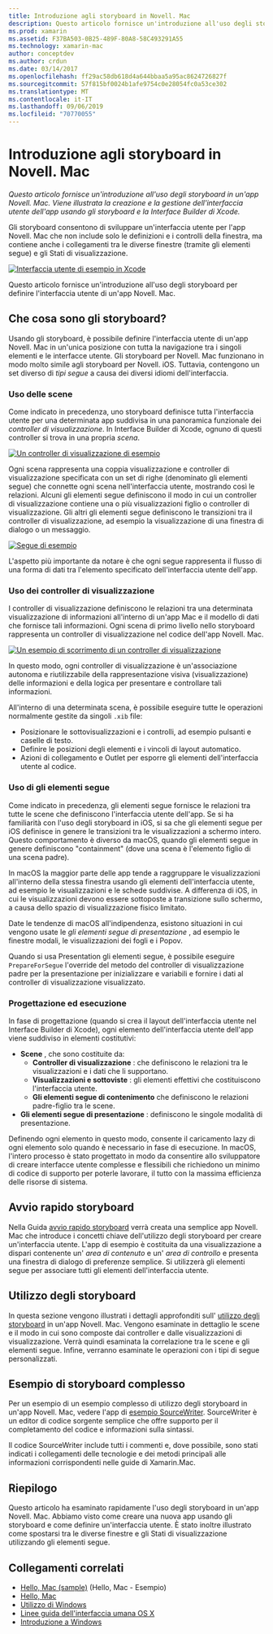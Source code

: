 ```yaml
---
title: Introduzione agli storyboard in Novell. Mac
description: Questo articolo fornisce un'introduzione all'uso degli storyboard in un'app Novell. Mac. Viene descritto come creare e gestire l'interfaccia utente dell'app usando gli storyboard e Interface Builder di Xcode.
ms.prod: xamarin
ms.assetid: F37BA503-0B25-489F-80A8-58C493291A55
ms.technology: xamarin-mac
author: conceptdev
ms.author: crdun
ms.date: 03/14/2017
ms.openlocfilehash: ff29ac58db618d4a644bbaa5a95ac8624726827f
ms.sourcegitcommit: 57f815bf0024b1afe9754c0e28054fc0a53ce302
ms.translationtype: MT
ms.contentlocale: it-IT
ms.lasthandoff: 09/06/2019
ms.locfileid: "70770055"
---
```

# <a name="introduction-to-storyboards-in-xamarinmac"></a>Introduzione agli storyboard in Novell. Mac

_Questo articolo fornisce un'introduzione all'uso degli storyboard in un'app Novell. Mac. Viene illustrata la creazione e la gestione dell'interfaccia utente dell'app usando gli storyboard e la Interface Builder di Xcode._

Gli storyboard consentono di sviluppare un'interfaccia utente per l'app Novell. Mac che non include solo le definizioni e i controlli della finestra, ma contiene anche i collegamenti tra le diverse finestre (tramite gli elementi segue) e gli Stati di visualizzazione.

[![](images/intro01.png "Interfaccia utente di esempio in Xcode")](images/intro01.png#lightbox)

Questo articolo fornisce un'introduzione all'uso degli storyboard per definire l'interfaccia utente di un'app Novell. Mac.

<a name="What-are-Storyboards" />

## <a name="what-are-storyboards"></a>Che cosa sono gli storyboard?

Usando gli storyboard, è possibile definire l'interfaccia utente di un'app Novell. Mac in un'unica posizione con tutta la navigazione tra i singoli elementi e le interfacce utente. Gli storyboard per Novell. Mac funzionano in modo molto simile agli storyboard per Novell. iOS. Tuttavia, contengono un set diverso di _tipi segue_ a causa dei diversi idiomi dell'interfaccia.

<a name="Working-with-Scenes" />

### <a name="working-with-scenes"></a>Uso delle scene

Come indicato in precedenza, uno storyboard definisce tutta l'interfaccia utente per una determinata app suddivisa in una panoramica funzionale dei _controller di visualizzazione_. In Interface Builder di Xcode, ognuno di questi controller si trova in una propria _scena_.

[![](images/intro02.png "Un controller di visualizzazione di esempio")](images/intro02.png#lightbox)

Ogni scena rappresenta una coppia visualizzazione e controller di visualizzazione specificata con un set di righe (denominato gli elementi segue) che connette ogni scena nell'interfaccia utente, mostrando così le relazioni. Alcuni gli elementi segue definiscono il modo in cui un controller di visualizzazione contiene una o più visualizzazioni figlio o controller di visualizzazione. Gli altri gli elementi segue definiscono le transizioni tra il controller di visualizzazione, ad esempio la visualizzazione di una finestra di dialogo o un messaggio. 

[![](images/intro03.png "Segue di esempio")](images/intro03.png#lightbox)

L'aspetto più importante da notare è che ogni segue rappresenta il flusso di una forma di dati tra l'elemento specificato dell'interfaccia utente dell'app.

<a name="Working-with-View-Controllers" />

### <a name="working-with-view-controllers"></a>Uso dei controller di visualizzazione

I controller di visualizzazione definiscono le relazioni tra una determinata visualizzazione di informazioni all'interno di un'app Mac e il modello di dati che fornisce tali informazioni. Ogni scena di primo livello nello storyboard rappresenta un controller di visualizzazione nel codice dell'app Novell. Mac.

[![](images/intro04.png "Un esempio di scorrimento di un controller di visualizzazione")](images/intro04.png#lightbox)

In questo modo, ogni controller di visualizzazione è un'associazione autonoma e riutilizzabile della rappresentazione visiva (visualizzazione) delle informazioni e della logica per presentare e controllare tali informazioni.

All'interno di una determinata scena, è possibile eseguire tutte le operazioni normalmente gestite da singoli `.xib` file: 

- Posizionare le sottovisualizzazioni e i controlli, ad esempio pulsanti e caselle di testo.
- Definire le posizioni degli elementi e i vincoli di layout automatico.
- Azioni di collegamento e Outlet per esporre gli elementi dell'interfaccia utente al codice.

<a name="Working-with-Segues" />

### <a name="working-with-segues"></a>Uso di gli elementi segue

Come indicato in precedenza, gli elementi segue fornisce le relazioni tra tutte le scene che definiscono l'interfaccia utente dell'app. Se si ha familiarità con l'uso degli storyboard in iOS, si sa che gli elementi segue per iOS definisce in genere le transizioni tra le visualizzazioni a schermo intero. Questo comportamento è diverso da macOS, quando gli elementi segue in genere definiscono "containment" (dove una scena è l'elemento figlio di una scena padre).

In macOS la maggior parte delle app tende a raggruppare le visualizzazioni all'interno della stessa finestra usando gli elementi dell'interfaccia utente, ad esempio le visualizzazioni e le schede suddivise. A differenza di iOS, in cui le visualizzazioni devono essere sottoposte a transizione sullo schermo, a causa dello spazio di visualizzazione fisico limitato.

Date le tendenze di macOS all'indipendenza, esistono situazioni in cui vengono usate le _gli elementi segue di presentazione_ , ad esempio le finestre modali, le visualizzazioni dei fogli e i Popov.

Quando si usa Presentation gli elementi segue, è possibile eseguire `PrepareForSegue` l'override del metodo del controller di visualizzazione padre per la presentazione per inizializzare e variabili e fornire i dati al controller di visualizzazione visualizzato.

<a name="Design-and-Run-Times" />

### <a name="design-and-run-times"></a>Progettazione ed esecuzione

In fase di progettazione (quando si crea il layout dell'interfaccia utente nel Interface Builder di Xcode), ogni elemento dell'interfaccia utente dell'app viene suddiviso in elementi costitutivi:

- **Scene** , che sono costituite da:
  - **Controller di visualizzazione** : che definiscono le relazioni tra le visualizzazioni e i dati che li supportano.
  - **Visualizzazioni e sottoviste** : gli elementi effettivi che costituiscono l'interfaccia utente.
  - **Gli elementi segue di contenimento** che definiscono le relazioni padre-figlio tra le scene.
- **Gli elementi segue di presentazione** : definiscono le singole modalità di presentazione. 

Definendo ogni elemento in questo modo, consente il caricamento lazy di ogni elemento solo quando è necessario in fase di esecuzione. In macOS, l'intero processo è stato progettato in modo da consentire allo sviluppatore di creare interfacce utente complesse e flessibili che richiedono un minimo di codice di supporto per poterle lavorare, il tutto con la massima efficienza delle risorse di sistema.

<a name="Storyboard-Quick-Start" />

## <a name="storyboard-quick-start"></a>Avvio rapido storyboard

Nella Guida [avvio rapido storyboard](~/mac/platform/storyboards/quickstart.md) verrà creata una semplice app Novell. Mac che introduce i concetti chiave dell'utilizzo degli storyboard per creare un'interfaccia utente. L'app di esempio è costituita da una visualizzazione a dispari contenente un' _area di contenuto_ e un' _area di controllo_ e presenta una finestra di dialogo di preferenze semplice. Si utilizzerà gli elementi segue per associare tutti gli elementi dell'interfaccia utente.

<a name="Working-with-Storyboards" />

## <a name="working-with-storyboards"></a>Utilizzo degli storyboard

In questa sezione vengono illustrati i dettagli approfonditi sull' [utilizzo degli storyboard](~/mac/platform/storyboards/indepth.md) in un'app Novell. Mac. Vengono esaminate in dettaglio le scene e il modo in cui sono composte dai controller e dalle visualizzazioni di visualizzazione. Verrà quindi esaminata la correlazione tra le scene e gli elementi segue. Infine, verranno esaminate le operazioni con i tipi di segue personalizzati. 

<a name="Complex-Storyboard-Example" />

## <a name="complex-storyboard-example"></a>Esempio di storyboard complesso

Per un esempio di un esempio complesso di utilizzo degli storyboard in un'app Novell. Mac, vedere l'app di [esempio SourceWriter](https://docs.microsoft.com/samples/xamarin/mac-samples/sourcewriter). SourceWriter è un editor di codice sorgente semplice che offre supporto per il completamento del codice e informazioni sulla sintassi.

Il codice SourceWriter include tutti i commenti e, dove possibile, sono stati indicati i collegamenti delle tecnologie e dei metodi principali alle informazioni corrispondenti nelle guide di Xamarin.Mac.

<a name="Summary" />

## <a name="summary"></a>Riepilogo

Questo articolo ha esaminato rapidamente l'uso degli storyboard in un'app Novell. Mac. Abbiamo visto come creare una nuova app usando gli storyboard e come definire un'interfaccia utente. È stato inoltre illustrato come spostarsi tra le diverse finestre e gli Stati di visualizzazione utilizzando gli elementi segue.

## <a name="related-links"></a>Collegamenti correlati

- [Hello, Mac (sample)](https://docs.microsoft.com/samples/xamarin/mac-samples/hello-mac) (Hello, Mac - Esempio)
- [Hello, Mac](~/mac/get-started/hello-mac.md)
- [Utilizzo di Windows](~/mac/user-interface/window.md)
- [Linee guida dell'interfaccia umana OS X](https://developer.apple.com/library/mac/documentation/UserExperience/Conceptual/OSXHIGuidelines/)
- [Introduzione a Windows](https://developer.apple.com/library/mac/documentation/Cocoa/Conceptual/WinPanel/Introduction.html#//apple_ref/doc/uid/10000031-SW1)
